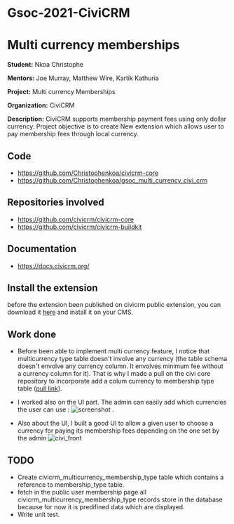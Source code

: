 # Gsoc-2021-CiviCRM
# Multi currency memberships

**Student:** Nkoa Christophe

**Mentors:** Joe Murray, Matthew Wire, Kartik Kathuria 

**Project:** Multi currency Memberships

**Organization:** CiviCRM

**Description:** CiviCRM supports membership payment fees using only dollar currency. Project objective is to create New extension which allows user to pay membership fees through local currency.

## Code
* https://github.com/Christophenkoa/civicrm-core
* https://github.com/Christophenkoa/gsoc_multi_currency_civi_crm

## Repositories involved
* https://github.com/civicrm/civicrm-core
* https://github.com/civicrm/civicrm-buildkit

## Documentation
* https://docs.civicrm.org/

## Install the extension
before the extension been published on civicrm public extension, you can download it [here](https://github.com/Christophenkoa/gsoc_multi_currency_civi_crm) and
install it on your CMS.

## Work done
* Before been able to implement multi currency feature, I notice that multicurrency type table doesn't involve any currency (the table schema doesn't envolve any currency column. It envolves minimum fee without a currency column for it). That is why I made a pull on the civi core repository to incorporate add a colum currency to membership type table ([pull link]()).

* I worked also on the UI part. The admin can easily add which currencies the user can use : ![screenshot](https://user-images.githubusercontent.com/52603013/130440316-ea185921-3687-4f8e-b7eb-98bb9e489f09.png)
.

* Also about the UI, I built a good UI to allow a given user to choose a currency for paying its membership fees depending on the one set by the admin
![civi_front](https://user-images.githubusercontent.com/52603013/130440184-6986650b-1c7b-456a-8dbc-b9f87e08b2bd.png)
 
 
 ## TODO
 * Create civicrm_multicurrency_membership_type table which contains a reference to membership_type table.
 * fetch in the public user membership page all civicrm_multicurrency_membership_type records store in the database because for now it is predifined data which are displayed. 
 * Write unit test.
